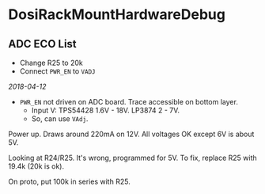 # DosiRackMountHardwareDebug
## ADC ECO List

 * Change R25 to 20k
 * Connect `PWR_EN` to `VADJ`

*2018-04-12*

 * `PWR_EN` not driven on ADC board.  Trace accessible on bottom layer.
   * Input V:  TPS54428 1.6V - 18V.  LP3874 2 - 7V.
   * So, can use `VAdj`.

Power up.  Draws around 220mA on 12V.  All voltages OK except 6V is about 5V.

Looking at R24/R25.  It's wrong, programmed for 5V.  To fix, replace R25 with 19.4k (20k is ok).

On proto, put 100k in series with R25.
